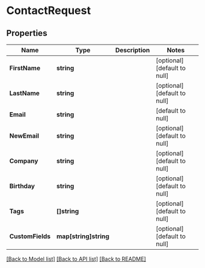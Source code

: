# ContactRequest

## Properties
Name | Type | Description | Notes
------------ | ------------- | ------------- | -------------
**FirstName** | **string** |  | [optional] [default to null]
**LastName** | **string** |  | [optional] [default to null]
**Email** | **string** |  | [default to null]
**NewEmail** | **string** |  | [optional] [default to null]
**Company** | **string** |  | [optional] [default to null]
**Birthday** | **string** |  | [optional] [default to null]
**Tags** | **[]string** |  | [optional] [default to null]
**CustomFields** | **map[string]string** |  | [optional] [default to null]

[[Back to Model list]](../README.md#documentation-for-models) [[Back to API list]](../README.md#documentation-for-api-endpoints) [[Back to README]](../README.md)


